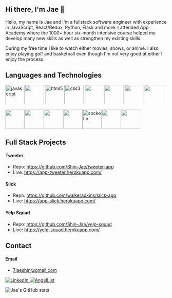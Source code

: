 ## Hi there, I'm Jae 👋

Hello, my name is Jae and I'm a fullstack software engineer with experience in JavaScript, React/Redux, Python, Flask and more. I attended App Academy where the 1000+ hour six-month intensive course helped me develop many new skills as well as strengthen my existing skills. 

During my free time I like to watch either movies, shows, or anime. I also enjoy playing golf and basketball even though I'm not very good at either I enjoy the process.

## Languages and Technologies
<img src="https://cdn.jsdelivr.net/gh/devicons/devicon/icons/javascript/javascript-original.svg" alt="javascript" title="javascript" width="60" /><img src="https://cdn.jsdelivr.net/gh/devicons/devicon/icons/python/python-original-wordmark.svg" style="width:60px;" />
<img src="https://cdn.jsdelivr.net/gh/devicons/devicon/icons/html5/html5-original-wordmark.svg" alt="html5" title="html5" width="60" /><img src="https://cdn.jsdelivr.net/gh/devicons/devicon/icons/css3/css3-original-wordmark.svg" alt="css3" title="css3" width="60" />
<img src="https://cdn.jsdelivr.net/gh/devicons/devicon/icons/react/react-original-wordmark.svg" style="width:60px;" /><img src="https://cdn.jsdelivr.net/gh/devicons/devicon/icons/redux/redux-original.svg" style="width:60px;" />
<img src="https://cdn.jsdelivr.net/gh/devicons/devicon/icons/flask/flask-original.svg" style="width:60px;" /><img src="https://cdn.jsdelivr.net/gh/devicons/devicon/icons/sqlalchemy/sqlalchemy-original.svg" style="width:60px;" />

<img src="https://cdn.jsdelivr.net/gh/devicons/devicon/icons/docker/docker-plain-wordmark.svg" style="width:60px;" /><img src="https://cdn.jsdelivr.net/gh/devicons/devicon/icons/git/git-original.svg" style="width:60px;" /><img src="https://cdn.jsdelivr.net/gh/devicons/devicon/icons/postgresql/postgresql-original-wordmark.svg" style="width:60px;" /><img src="https://cdn.jsdelivr.net/gh/devicons/devicon/icons/heroku/heroku-plain-wordmark.svg" style="width:60px;" /><img src="https://cdn.jsdelivr.net/gh/devicons/devicon/icons/socketio/socketio-original.svg" alt="socketio" title="socketio" width="60" /><img src="https://cdn.jsdelivr.net/gh/devicons/devicon/icons/amazonwebservices/amazonwebservices-original.svg"  width="60" /><img src="https://cdn.jsdelivr.net/gh/devicons/devicon/icons/nodejs/nodejs-original.svg" width="60" />

## Full Stack Projects
#### Tweeter
* Repo: https://github.com/Shin-Jae/tweeter-app
* Live: https://app-tweeter.herokuapp.com/
####  Slick
* Repo: https://github.com/walkeradkins/slick-app
* Live: https://app-slick.herokuapp.com/
####  Yelp Squad
* Repo: https://github.com/Shin-Jae/yelp-squad
* Live: https://yelp-squad.herokuapp.com/

## Contact
#### Email
* 7jaeshin@gmail.com

<a  href="https://www.linkedin.com/in/jae-shin-5b3802128/" target="_blank" rel="noreferrer noopener">	![LinkedIn](https://img.shields.io/badge/linkedin-%230077B5.svg?style=for-the-badge&logo=linkedin&logoColor=white)</a><a  href="https://angel.co/u/jae-hun-shin-1" target="_blank" rel="noreferrer noopener">	![AngelList](https://img.shields.io/badge/AngelList-%23D4D4D4.svg?style=for-the-badge&logo=AngelList&logoColor=black)</a>


![Jae's GitHub stats](https://github-readme-stats.vercel.app/api?username=Shin-Jae&show_icons=true&theme=tokyonight)

